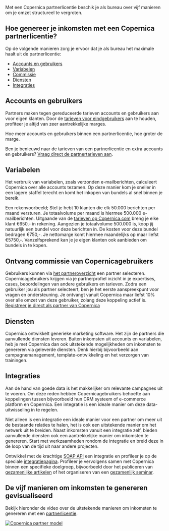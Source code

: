 Met een Copernica partnerlicentie beschik je als bureau over vijf
manieren om je omzet structureel te vergroten.

Hoe genereer je inkomsten met een Copernica partnerlicentie?
------------------------------------------------------------

Op de volgende manieren zorg je ervoor dat je als bureau het maximale
haalt uit de partnerlicentie:

-   [Accounts en gebruikers](#accounts-en-gebruikers)
-   [Variabelen](#variabelen)
-   [Commissie](#ontvang-commissie-van-copernicagebruikers)
-   [Diensten](#diensten)
-   [Integraties](#integraties)

Accounts en gebruikers
----------------------

Partners maken tegen gereduceerde tarieven accounts en gebruikers aan
voor eigen klanten. Door de [tarieven voor
eindgebruikers](http://www.copernica.com/nl/tarieven "Tarieven") aan te
houden, profiteer je altijd van zeer aantrekkelijke marges.

Hoe meer accounts en gebruikers binnen een partnerlicentie, hoe groter
de marge.

Ben je benieuwd naar de tarieven van een partnerlicentie en extra
accounts en gebruikers? [Vraag direct de partnertarieven
aan](http://www.copernica.com/nl/partners/vraag-partnerprijzen-aan "Partnertarieven aanvragen").

Variabelen
----------

Het verbruik van variabelen, zoals verzonden e-mailberichten, calculeert
Copernica over alle accounts tezamen. Op deze manier kom je sneller in
een lagere staffel terecht en komt het inkopen van bundels al snel
binnen je bereik.

Een rekenvoorbeeld; Stel je hebt 10 klanten die elk 50.000 berichten per
maand versturen. Je totaalvolume per maand is hiermee 500.000
e-mailberichten. Uitgaande van de [tarieven op
Copernica.com](http://www.copernica.com/nl/tarieven "tarieven") breng je
elke klant €650,- in rekening. Aangezien je totaalvolume 500.000 is,
koop jij natuurlijk een bundel voor deze berichten in. De kosten voor
deze bundel bedragen €750,-. Je nettomarge komt hiermee maandelijks op
maar liefst €5750,-. Vanzelfsprekend kan je je eigen klanten ook
aanbieden om bundels in te kopen.

Ontvang commissie van Copernicagebruikers
-----------------------------------------

Gebruikers kunnen via [het
partneroverzicht](./vind-een-partner.md "Partneroverzicht")
een partner selecteren. Copernicagebruikers krijgen via je
partnerprofiel inzicht in je expertises, cases, beoordelingen van andere
gebruikers en tarieven. Zodra een gebruiker jou als partner selecteert,
ben je het eerste aanspreekpunt voor vragen en ondersteuning. Je
ontvangt vanuit Copernica maar liefst 10% over alle omzet van deze
gebruiker, zolang deze koppeling actief is. [Registreer je direct als
partner van Copernica](./get-the-most-out-of-the-partner-license.md "Registreer je als Copernica partner")

Diensten
--------

Copernica ontwikkelt generieke marketing software. Het zijn de partners
die aanvullende diensten leveren. Buiten inkomsten uit accounts en
variabelen, heb je met Copernica dan ook uitstekende mogelijkheden om
inkomsten te genereren via geleverde diensten. Denk hierbij bijvoorbeeld
aan campagnemanagement, template-ontwikkeling en het verzorgen van
trainingen.

Integraties
-----------

Aan de hand van goede data is het makkelijker om relevante campagnes uit
te voeren. Om deze reden hebben Copernicagebruikers behoefte aan
koppelingen tussen bijvoorbeeld hun CRM systeem of e-commerce platform
en Copernica. Een integratie is een ideale manier om deze
data-uitwisseling in te regelen.

Niet alleen is een integratie een ideale manier voor een partner om meer
uit de bestaande relaties te halen, het is ook een uitstekende manier om
het netwerk uit te breiden. Naast inkomsten vanuit een integratie zelf,
bieden aanvullende diensten ook een aantrekkelijke manier om inkomsten
te genereren. Start met werkzaamheden rondom de integratie en breid deze
in de loop van de tijd uit naar andere projecten.

Ontwikkel met de krachtige [SOAP API](./soap-api-documentation.md "SOAP API")
een integratie en profileer je op de speciale
[integratiepagina](./integrations.md "Integraties").
Profileer je vervolgens samen met Copernica binnen een specifieke
doelgroep, bijvoorbeeld door het publiceren van [gezamenlijke
artikelen](./get-the-most-out-of-the-partner-license.md "Gezamenlijke artikelen publiceren")
of het organiseren van een [gezamenlijk
seminar](./get-the-most-out-of-the-partner-license.md "Gezamenlijk seminar organiseren").

De vijf manieren om inkomsten te genereren gevisualiseerd
---------------------------------------------------------

Bekijk hieronder de video over de uitstekende manieren om inkomsten te
genereren met een
[partnerlicentie](http://www.copernica.com/nl/copernica-proberen "Gratis proberen").

[![Copernica partner
model](../images/en-partner-model-video.png)](http://www.youtube.com/watch?v=sMiGq-CKXSc "Bekijk de video over het partner model")
